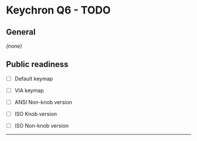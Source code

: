 # Keychron Q6 - TODO

## General

*(none)*

## Public readiness

- [ ] Default keymap
- [ ] VIA keymap

- [ ] ANSI Non-knob version
- [ ] ISO Knob version
- [ ] ISO Non-knob version

***

